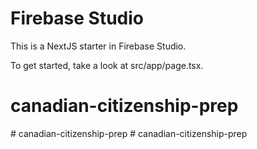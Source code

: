 # Firebase Studio

This is a NextJS starter in Firebase Studio.

To get started, take a look at src/app/page.tsx.
# canadian-citizenship-prep
#   c a n a d i a n - c i t i z e n s h i p - p r e p  
 #   c a n a d i a n - c i t i z e n s h i p - p r e p  
 
